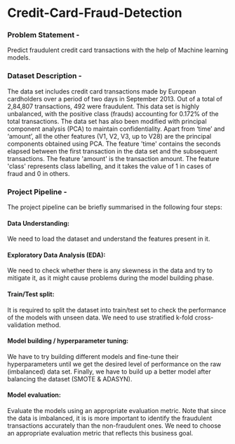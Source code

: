# Credit-Card-Fraud-Detection

### Problem Statement - 
Predict fraudulent credit card transactions with the help of Machine learning models.

### Dataset Description - 

The data set includes credit card transactions made by European cardholders over a period of two days in September 2013. Out of a total of 2,84,807 transactions, 492 were fraudulent. This data set is highly unbalanced, with the positive class (frauds) accounting for 0.172% of the total transactions. The data set has also been modified with principal component analysis (PCA) to maintain confidentiality. Apart from ‘time’ and ‘amount’, all the other features (V1, V2, V3, up to V28) are the principal components obtained using PCA. The feature 'time' contains the seconds elapsed between the first transaction in the data set and the subsequent transactions. The feature 'amount' is the transaction amount. The feature 'class' represents class labelling, and it takes the value of 1 in cases of fraud and 0 in others.

### Project Pipeline - 
The project pipeline can be briefly summarised in the following four steps:

#### Data Understanding: 
We need to load the dataset and understand the features present in it. 

#### Exploratory Data Analysis (EDA): 
We need to check whether there is any skewness in the data and try to mitigate it, as it might cause problems during the model building phase.

#### Train/Test split: 
It is required to split the dataset into train/test set to check the performance of the models with unseen data. We need to use stratified k-fold cross-validation method. 

#### Model building / hyperparameter tuning: 
We have to try building different models and fine-tune their hyperparameters until we get the desired level of performance on the raw (imbalanced) data set. Finally, we have to build up a better model after balancing the dataset (SMOTE & ADASYN). 

#### Model evaluation: 
Evaluate the models using an appropriate evaluation metric. Note that since the data is imbalanced, it is is more important to identify the fraudulent transactions accurately than the non-fraudulent ones. We need to choose an appropriate evaluation metric that reflects this business goal.
